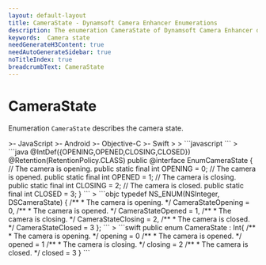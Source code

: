 ```yaml
---
layout: default-layout
title: CameraState - Dynamsoft Camera Enhancer Enumerations
description: The enumeration CameraState of Dynamsoft Camera Enhancer describes the camera state.
keywords:  Camera state
needGenerateH3Content: true
needAutoGenerateSidebar: true
noTitleIndex: true
breadcrumbText: CameraState
---
```


# CameraState

Enumeration `CameraState` describes the camera state.

<div class="sample-code-prefix template2"></div>
   >- JavaScript
   >- Android
   >- Objective-C
   >- Swift
   >
>
```javascript
```
>
```java
@IntDef({OPENING,OPENED,CLOSING,CLOSED})
@Retention(RetentionPolicy.CLASS)
public @interface EnumCameraState {
   // The camera is opening.
   public static final int OPENING = 0;
   // The camera is opened.
   public static final int OPENED = 1;
   // The camera is closing.
   public static final int CLOSING = 2;
   // The camera is closed.
   public static final int CLOSED = 3;
}
```
>
```objc
typedef NS_ENUM(NSInteger, DSCameraState)
{
   /**
    * The camera is opening.
    */
   CameraStateOpening = 0,
   /**
    * The camera is opened.
    */
   CameraStateOpened = 1,
   /**
    * The camera is closing.
    */
   CameraStateClosing = 2,
   /**
    * The camera is closed.
    */
   CameraStateClosed = 3
};
```
>
```swift
public enum CameraState : Int{
   /**
    * The camera is opening.
    */
   opening = 0
   /**
    * The camera is opened.
    */
   opened = 1
   /**
    * The camera is closing.
    */
   closing = 2
   /**
    * The camera is closed.
    */
   closed = 3
}
```
